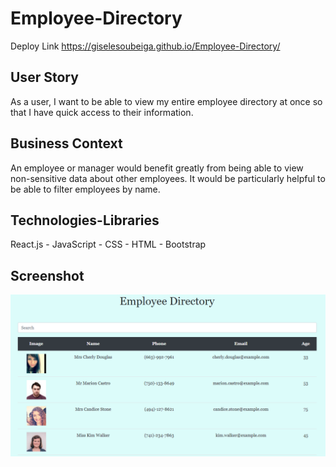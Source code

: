 # Employee-Directory

Deploy Link https://giselesoubeiga.github.io/Employee-Directory/

## User Story

As a user, I want to be able to view my entire employee directory at once so that I have quick access to their information.


## Business Context
An employee or manager would benefit greatly from being able to view non-sensitive data about other employees. It would be particularly helpful to be able to filter employees by name.

## Technologies-Libraries
 React.js - JavaScript - CSS - HTML - Bootstrap

 ## Screenshot
 ![GitHub Logo](public/images/Capture.PNG)
 
